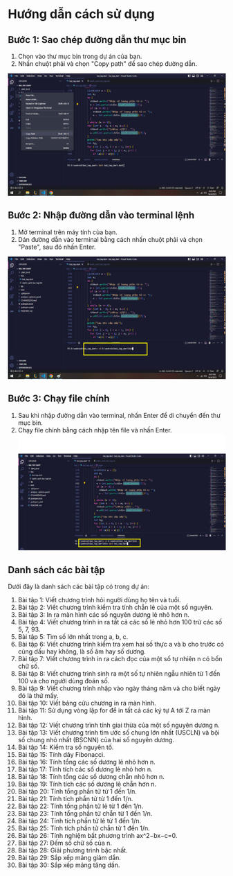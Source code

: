 # Hướng dẫn cách sử dụng

## Bước 1: Sao chép đường dẫn thư mục bin
1. Chọn vào thư mục bin trong dự án của bạn.
2. Nhấn chuột phải và chọn "Copy path" để sao chép đường dẫn.

![Sao chép đường dẫn thư mục bin](https://github.com/nhut-py/30_bai_tap_dart/blob/main/img/1.png)

## Bước 2: Nhập đường dẫn vào terminal lệnh
1. Mở terminal trên máy tính của bạn.
2. Dán đường dẫn vào terminal bằng cách nhấn chuột phải và chọn "Paste", sau đó nhấn Enter.

![Nhập đường dẫn vào terminal](https://github.com/nhut-py/30_bai_tap_dart/blob/main/img/2.png)

## Bước 3: Chạy file chính
1. Sau khi nhập đường dẫn vào terminal, nhấn Enter để di chuyển đến thư mục bin.
2. Chạy file chính bằng cách nhập tên file và nhấn Enter.
![Chạy file chính](https://github.com/nhut-py/30_bai_tap_dart/blob/main/img/3.png)
## Danh sách các bài tập
Dưới đây là danh sách các bài tập có trong dự án:

1. Bài tập 1: Viết chương trình hỏi người dùng họ tên và tuổi.
2. Bài tập 2: Viết chương trình kiểm tra tính chẵn lẻ của một số nguyên.
3. Bài tập 3: In ra màn hình các số nguyên dương lẻ nhỏ hơn n.
4. Bài tập 4: Viết chương trình in ra tất cả các số lẻ nhỏ hơn 100 trừ các số 5, 7, 93.
5. Bài tập 5: Tìm số lớn nhất trong a, b, c.
6. Bài tập 6: Viết chương trình kiểm tra xem hai số thực a và b cho trước có cùng dấu hay không, là số âm hay số dương.
7. Bài tập 7: Viết chương trình in ra cách đọc của một số tự nhiên n có bốn chữ số.
8. Bài tập 8: Viết chương trình sinh ra một số tự nhiên ngẫu nhiên từ 1 đến 100 và cho người dùng đoán số.
9. Bài tập 9: Viết chương trình nhập vào ngày tháng năm và cho biết ngày đó là thứ mấy.
10. Bài tập 10: Viết bảng cửu chương in ra màn hình.
11. Bài tập 11: Sử dụng vòng lặp for để in tất cả các ký tự A tới Z ra màn hình.
12. Bài tập 12: Viết chương trình tính giai thừa của một số nguyên dương n.
13. Bài tập 13: Viết chương trình tìm ước số chung lớn nhất (USCLN) và bội số chung nhỏ nhất (BSCNN) của hai số nguyên dương.
14. Bài tập 14: Kiểm tra số nguyên tố.
15. Bài tập 15: Tính dãy Fibonacci.
16. Bài tập 16: Tính tổng các số dương lẻ nhỏ hơn n.
17. Bài tập 17: Tính tích các số dương lẻ nhỏ hơn n.
18. Bài tập 18: Tính tổng các số dương chẵn nhỏ hơn n.
19. Bài tập 19: Tính tích các số dương lẻ chẵn hơn n.
20. Bài tập 20: Tính tổng phần tử từ 1 đến 1/n.
21. Bài tập 21: Tính tích phần tử từ 1 đến 1/n.
22. Bài tập 22: Tính tổng phần tử lẻ từ 1 đến 1/n.
23. Bài tập 23: Tính tổng phần tử chẵn từ 1 đến 1/n.
24. Bài tập 24: Tính tích phần tử lẻ từ 1 đến 1/n.
25. Bài tập 25: Tính tích phần tử chẵn từ 1 đến 1/n.
26. Bài tập 26: Tính nghiệm bất phương trình ax^2−bx−c=0.
27. Bài tập 27: Đếm số chữ số của n.
28. Bài tập 28: Giải phương trình bậc nhất.
29. Bài tập 29: Sắp xếp mảng giảm dần.
30. Bài tập 30: Sắp xếp mảng tăng dần.
